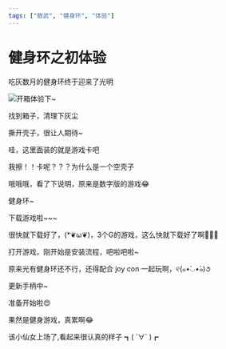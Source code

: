 ```yaml
---
tags: ["敖武", "健身环", "体验"]
---
```


# 健身环之初体验

吃灰数月的健身环终于迎来了光明

![开箱体验下~](https://z.wiki/images/20220224/333aca20032a4ba6af161636ea188f47.gif)

找到箱子，清理下灰尘
<ImgView title="健身环大冒险" url="https://1.z.wiki/images/20211115/1776c19703754adca16266c8e1c5e938.png" />



撕开壳子，很让人期待~
<ImgView title="健身环大冒险" url="https://2.z.wiki/images/20211115/ab986773155d479fbb0fd714b4436739.png" />



哇，这里面装的就是游戏卡吧
<ImgView title="健身环大冒险" url="https://3.z.wiki/images/20211115/08c2c4fff5a940469f969bcfe9b7e401.png" />


我擦！！卡呢？？？为什么是一个空壳子
<ImgView title="健身环大冒险" url="https://4.z.wiki/images/20211115/ac6cc67d695b4eb29a4b35953823e5b1.png" />


哦哦哦，看了下说明，原来是数字版的游戏😂

健身环~
<ImgView title="健身环大冒险" url="https://1.z.wiki/images/20211115/ce823ad7080946f6b8e31b7771fd7e0f.png" />


下载游戏啦~~~
<ImgView title="健身环大冒险" url="https://2.z.wiki/images/20211115/086afd199a7146178991bbb1f0b4389f.png" />

<ImgView title="健身环大冒险" url="https://3.z.wiki/images/20211115/b5cb6cd7adf0448fa5533e0fbef8b872.png" />

<ImgView title="健身环大冒险" url="https://4.z.wiki/images/20211115/4746091d8e354df4af728b3bec461b9d.png" />

<ImgView title="健身环大冒险" url="https://5.z.wiki/images/20211115/a82138a3f63640b8974ff780b20ebb58.png" />


很快就下载好了，(*❦ω❦)，3个G的游戏，这么快就下载好了啊👏👏👏

打开游戏，刚开始是安装流程，吧啦吧啦~
<ImgView title="健身环大冒险" url="https://5.z.wiki/images/20211115/74b6085a251c4cf7b5661fd63dddc35c.png" />

<ImgView title="健身环大冒险" url="https://1.z.wiki/images/20211115/dc538cd940ef49339f1c645a720f1bcb.png" />


原来光有健身环还不行，还得配合 joy con 一起玩啊，୧(๑•̀◡•́๑)૭

更新手柄中~
<ImgView title="健身环大冒险" url="https://2.z.wiki/images/20211115/d7921cd899124701bbb6a9541ed3f15b.png" />


准备开始啦😍
<ImgView title="健身环大冒险" url="https://3.z.wiki/images/20211115/41c7645f36cb444fa5281fd105d8ddb5.png" />

<ImgView title="健身环大冒险" url="https://4.z.wiki/images/20211115/984a329b70cb4786a6f5d341d5489dcf.png" />


果然是健身游戏，真累啊😂


该小仙女上场了,看起来很认真的样子 ┓( ´∀` )┏
<ImgView title="健身环大冒险" url="https://4.z.wiki/images/20211115/4b15d6780eb24ce38f193239da407245.png" />

<ImgView title="健身环大冒险" url="https://4.z.wiki/images/20211115/fb13ad144932422ebcca81e8360fc9da.png" />

<ImgView title="健身环大冒险" url="https://4.z.wiki/images/20211115/711a86de2a71475b948628be4e2b8501.png" />

<ImgView title="健身环大冒险" url="https://4.z.wiki/images/20211115/905fa146414d4e4cb8fa9875420da645.png" />

<ImgView title="健身环大冒险" url="https://4.z.wiki/images/20211115/4808ba5bf87f46c1a46b83fdd3ecdab4.png" />






